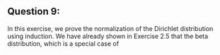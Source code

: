 ## Question 9:

In this exercise, we prove the normalization of the Dirichlet distribution using induction. We have already shown in Exercise 2.5 that the beta distribution, which is a special case of
